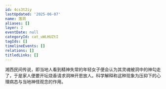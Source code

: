 ```yaml
---
id: 4cs3t2iy
lastUpdated: '2025-06-07'
name: 落洞
aliases: []
layer: 2
eventDate: null
categoryId: cat_uWLHUZtI
tagIds: []
timelineEvents: []
relations: []
titledLinks: []
---
```

湘西民间传说，即当地人看到精神失常的年轻女子便会认为其灵魂被洞中的神勾走了，于是家人便要开坛烧香请求洞神开恩放人。科学解释称这种现象为压抑下的心理病态与当地神怪观念的作用。
